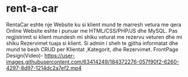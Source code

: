 # rent-a-car
RentaCar eshte nje Website ku si klient mund te marresh vetura me qera Online
Website eshte i punuar me HTML/CSS/PHP/JS dhe MySQL.
Pas regjistrimit si klient mundesh mi shiku veturat me rezervu veturen dhe mi shiku Rezervimet tuaja si klient.
Si admin i sheh te gjitha informatat dhe mund te besh CRUD per Klientat ,Kategorit, dhe Rezervimet.
FrontPage Design(Video)- https://user-images.githubusercontent.com/63414249/184372276-057f90f2-6260-4297-8d97-1214dc2a7ef2.mp4
